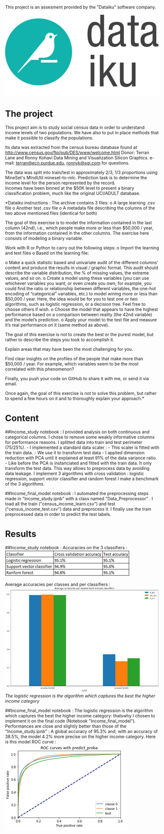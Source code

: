 This project is an assesment provided by the "Dataiku" software company.
![alt text](https://github.com/E-tanok/projects_pictures/blob/master/Classification/AssessmentDataiku/logo_dataiku.png)

# The project

This project aim is to study social census data in order to understand income levels of two populations.
We have also to put in place methods that make it possible to classify the populations.

Its data was extracted from the census bureau database found at http://www.census.gov/ftp/pub/DES/www/welcome.html
Donor: Terran Lane and Ronny Kohavi
Data Mining and Visualization
Silicon Graphics.
e-mail: terran@ecn.purdue.edu, ronnyk@sgi.com for questions.

The data was split into train/test in approximately 2/3, 1/3 proportions using MineSet's MIndUtil mineset-to-mlc.
Prediction task is to determine the income level for the person represented by the record.  
Incomes have been binned at the $50K level to present a binary classification problem, much like the
original UCI/ADULT database.

*Dataiku instructions :
The archive contains 3 files:
o A large learning .csv file
o Another test .csv file
o A metadata file describing the columns of the two above mentioned files (identical for both)

The goal of this exercise is to model the information contained in the last column (42nd), i.e., which people make more or less than $50,000 / year, from the information contained in the other columns. The exercise here consists of modeling a binary variable.

Work with R or Python to carry out the following steps:
o Import the learning and text files
o Based on the learning file:

o Make a quick statistic based and univariate audit of the different columns’ content and produce the results in visual / graphic format. This audit should describe the variable distribution, the % of missing values, the extreme values, and so on.
o Create a model using these variables (you can use whichever variables you want, or even create you own; for example, you could find the ratio or relationship between different variables, the one-hot encoding of “categorical” variables, etc.) to model wining more or less than $50,000 / year. Here, the idea would be for you to test one or two algorithms, such as logistic regression, or a decision tree. Feel free to choose others if wish.
o Choose the model that appears to have the highest performance based on a comparison between reality (the 42nd variable) and the model’s prediction.
o Apply your model to the test file and measure it’s real performance on it (same method as above).

The goal of this exercise is not to create the best or the purest model, but rather to describe the steps you took to accomplish it.

Explain areas that may have been the most challenging for you.

Find clear insights on the profiles of the people that make more than $50,000 / year. For example, which variables seem to be the most correlated with this phenomenon?

Finally, you push your code on GitHub to share it with me, or send it via email.

Once again, the goal of this exercise is not to solve this problem, but rather to spend a few hours on it and to thoroughly explain your approach.*


# Content

##Income_study notebook :
I provided analysis on both continuous and categorical columns.
I chose to remove some weakly informative columns for performance reasons.
I splitted data into train and test perimeter (75/25%).
      - I implemented a standard data scaler :
            - This scaler is fitted with the train data.
            - We use it to transform test data
      - I applied dimension reduction with PCA until it explained at least 91% of the data variance ratio.
            - Like before the PCA is instanciated and fitted with the train data. It only transform the test data.
This way allows to preprocess data by avoiding data leakage.
I implement 3 algorithms with cross validation : logistic regression, support vector classifier and random forest
I make a benchmark of the 3 algorithms.

##Income_final_model notebook :
I automated the preprocessing steps made in "Income_study.ipnb" with a class named "Data_Preprocessor" .
I load all the train ("census_income_learn.csv") and test ("census_income_test.csv") data and preprocess it.
I finally use the train preprocessed data in order to predict the test labels.


# Results

##Income_study notebook :
Accuracies on the 3 classifiers :
![alt text](https://github.com/E-tanok/projects_pictures/blob/master/Classification/AssessmentDataiku/acc_per_clf.png)

Average accuracies per classes and per classifiers :
![alt text](https://github.com/E-tanok/projects_pictures/blob/master/Classification/AssessmentDataiku/avg_acc_per_class_and_clf.png)
*The logistic regression is the algorithm which captures the best the higher income category*

##Income_final_model notebook :
The logistic regression is the algorithm which captures the best the higher income category: thatswhy I chosen to implement it on the final code (Notebook "Income_final_model").
Performances are close and slightly better than those of the "Income_study.ipnb" : A global accuracy of 95.3% and, with an accuracy of 38.5%, the model 4.2% more precise on the higher income category.
Here is this model ROC curve :
![alt text](https://github.com/E-tanok/projects_pictures/blob/master/Classification/AssessmentDataiku/final_model_roc_curve.png)
